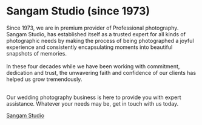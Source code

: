 # Sangam Studio (since 1973)

Since 1973, we are in premium provider of Professional photography.</br>
Sangam Studio, has established itself as a trusted expert for all kinds of photographic needs by making the process of being photographed a joyful experience and consistently encapsulating moments into beautiful snapshots of memories.</br></br>
In these four decades while we have been working with commitment, dedication and trust, the unwavering faith and confidence of our clients has helped us grow tremendously.</br></br>

Our wedding photography business is here to provide you with expert assistance. Whatever your needs may be, get in touch with us today.


<a href="https://sangamstudio.in/">Sangam Studio</a>
